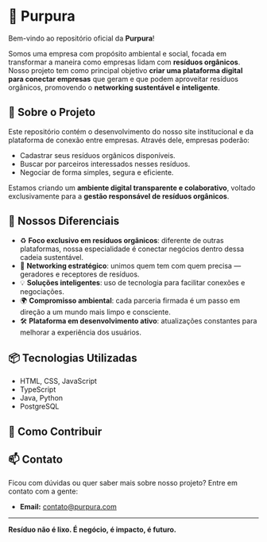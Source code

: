 # 🌱 Purpura

Bem-vindo ao repositório oficial da **Purpura**!

Somos uma empresa com propósito ambiental e social, focada em transformar a maneira como empresas lidam com **resíduos orgânicos**. Nosso projeto tem como principal objetivo **criar uma plataforma digital para conectar empresas** que geram e que podem aproveitar resíduos orgânicos, promovendo o **networking sustentável e inteligente**.

## 🚀 Sobre o Projeto

Este repositório contém o desenvolvimento do nosso site institucional e da plataforma de conexão entre empresas. Através dele, empresas poderão:

- Cadastrar seus resíduos orgânicos disponíveis.
- Buscar por parceiros interessados nesses resíduos.
- Negociar de forma simples, segura e eficiente.

Estamos criando um **ambiente digital transparente e colaborativo**, voltado exclusivamente para a **gestão responsável de resíduos orgânicos**.

## 🌿 Nossos Diferenciais

- ♻️ **Foco exclusivo em resíduos orgânicos**: diferente de outras plataformas, nossa especialidade é conectar negócios dentro dessa cadeia sustentável.
- 🤝 **Networking estratégico**: unimos quem tem com quem precisa — geradores e receptores de resíduos.
- 💡 **Soluções inteligentes**: uso de tecnologia para facilitar conexões e negociações.
- 🌍 **Compromisso ambiental**: cada parceria firmada é um passo em direção a um mundo mais limpo e consciente.
- 🛠️ **Plataforma em desenvolvimento ativo**: atualizações constantes para melhorar a experiência dos usuários.

## 📦 Tecnologias Utilizadas

- HTML, CSS, JavaScript
- TypeScript
- Java, Python
- PostgreSQL

## 🔧 Como Contribuir

## 📫 Contato

Ficou com dúvidas ou quer saber mais sobre nosso projeto? Entre em contato com a gente:

- **Email:** contato@purpura.com

---
**Resíduo não é lixo. É negócio, é impacto, é futuro.**
